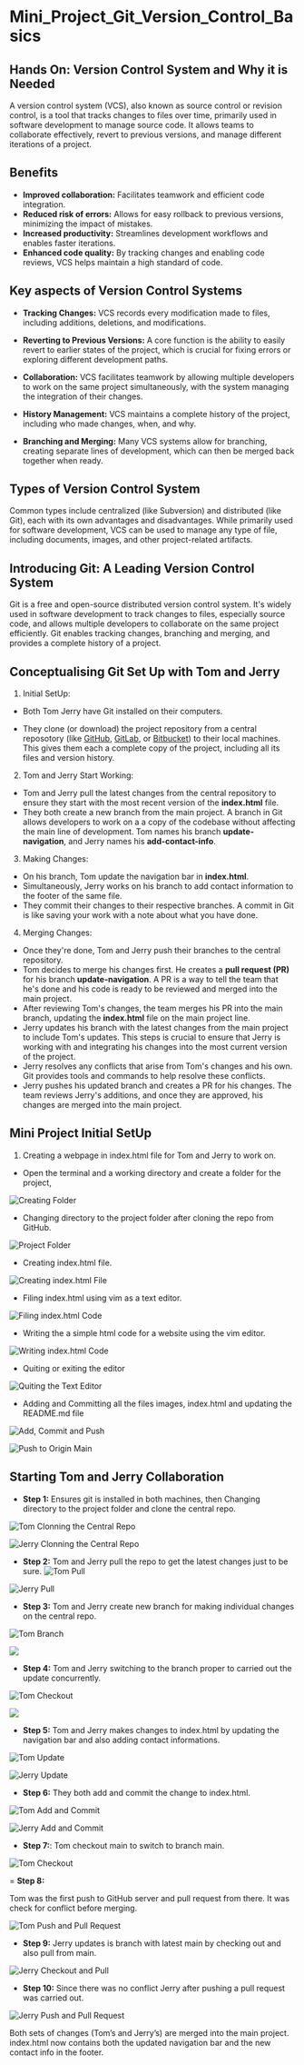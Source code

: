 # Mini_Project_Git_Version_Control_Basics 

## Hands On: Version Control System and Why it is Needed 
A version control system (VCS), also known as source control or revision control, is a tool that tracks changes to files over time, primarily used in software development to manage source code. It allows teams to collaborate effectively, revert to previous versions, and manage different iterations of a project. 

## Benefits 

- **Improved collaboration:** Facilitates teamwork and efficient code integration. 
- **Reduced risk of errors:** Allows for easy rollback to previous versions, minimizing the impact of mistakes. 
- **Increased productivity:** Streamlines development workflows and enables faster iterations. 
- **Enhanced code quality:** By tracking changes and enabling code reviews, VCS helps maintain a high standard of code. 

## Key aspects of Version Control Systems 

- **Tracking Changes:** 
VCS records every modification made to files, including additions, deletions, and modifications. 

- **Reverting to Previous Versions:**
A core function is the ability to easily revert to earlier states of the project, which is crucial for fixing errors or exploring different development paths. 

- **Collaboration:**
VCS facilitates teamwork by allowing multiple developers to work on the same project simultaneously, with the system managing the integration of their changes. 

- **History Management:**
VCS maintains a complete history of the project, including who made changes, when, and why. 

- **Branching and Merging:**
Many VCS systems allow for branching, creating separate lines of development, which can then be merged back together when ready. 

## Types of Version Control System 

Common types include centralized (like Subversion) and distributed (like Git), each with its own advantages and disadvantages. 
While primarily used for software development, VCS can be used to manage any type of file, including documents, images, and other project-related artifacts. 

## Introducing Git: A Leading Version Control System
Git is a free and open-source distributed version control system. It's widely used in software development to track changes to files, especially source code, and allows multiple developers to collaborate on the same project efficiently. Git enables tracking changes, branching and merging, and provides a complete history of a project. 

## Conceptualising Git Set Up with Tom and Jerry 

1. Initial SetUp: 

- Both Tom Jerry have Git installed on their computers.

- They clone (or download) the project repository from a central reposotory (like [GitHub](https://github.com/home), [GitLab](https://gitlab.com/users/sign_in), or [Bitbucket](https://bitbucket.org/product)) to their local machines. This gives them each a complete copy of the project, including all its files and version history. 

2. Tom and Jerry Start Working: 

- Tom and Jerry pull the latest changes from the central repository to ensure they start with the most recent version of the **index.html** file. 
- They both create a new branch from the main project. A branch in Git allows developers to work on a a copy of the codebase without affecting the main line of development. Tom names his branch **update-navigation**, and Jerry names his **add-contact-info**. 

3. Making Changes: 

- On his branch, Tom update the navigation bar in **index.html**. 
- Simultaneously, Jerry works on his branch to add contact information to the footer of the same file. 
- They commit their changes to their respective branches. A commit in Git is like saving your work with a note about what you have done. 

4. Merging Changes: 
- Once they're done, Tom and Jerry push their branches to the central repository.
- Tom decides to merge his changes first. He creates a **pull request (PR)** for his branch **update-navigation**. A PR is a way to tell the team that he's done and his code is ready to be reviewed and merged into the main project. 
- After reviewing Tom's changes, the team merges his PR into the main branch, updating the **index.html** file on the main project line.
- Jerry updates his branch with the latest changes from the main project to include Tom's updates. This steps is crucial to ensure that Jerry is working with and integrating his changes into the most current version of the project.
- Jerry resolves any conflicts that arise from Tom's changes and his own. Git provides tools and commands to help resolve these conflicts.
- Jerry pushes his updated branch and creates a PR for his changes. The team reviews Jerry's additions, and once they are approved, his changes are merged into the main project.  

## Mini Project Initial SetUp 

1. Creating a webpage in index.html file for Tom and Jerry to work on. 

- Open the terminal and a working directory and create a folder for the project,

![Creating Folder](./img/01.%20Creating%20Folder.png) 

- Changing directory to the project folder after cloning the repo from GitHub. 

![Project Folder](./img/02.%20Project%20Folder.png) 

- Creating index.html file. 

![Creating index.html File](./img/03.%20Creating%20Index.html%20File.png) 

- Filing index.html using vim as a text editor. 

![Filing index.html Code](./img/04.%20Filing%20html%20code.png) 

- Writing the a simple html code for a website using the vim editor. 

![Writing index.html Code](./img/05.%20Writing%20Index.html%20code.png) 

- Quiting or exiting the editor 

![Quiting the Text Editor](./img/06.%20Quiting%20the%20text%20Editor.png) 

- Adding and Committing all the files images, index.html and updating the README.md file 

![Add, Commit and Push](./img/07.%20Adding%20and%20Committing.png) 

![Push to Origin Main](./img/08.%20Push%20to%20Origin%20Main.png)  

## Starting Tom and Jerry Collaboration 

- **Step 1:** 
Ensures git is installed in both machines, then Changing directory to the project folder and clone the central repo. 

![Tom Clonning the Central Repo](./img/09.%20Tom%20Clonning%20the%20Central%20Repo.png) 

![Jerry Clonning the Central Repo](./img/10.%20Jerry%20Clonning%20the%20Central%20Repo.png) 

- **Step 2:** 
Tom and Jerry pull the repo to get the latest changes just to be sure.
![Tom Pull](./img/11.%20Tom%20Pull.png) 

![Jerry Pull](./img/12.%20Jerry%20Pull.png) 

- **Step 3:** 
Tom and Jerry create new branch for making individual changes on the central repo. 

![Tom Branch](./img/13.%20Tom%20Branch.png) 

![](./img/14.%20Jerry%20Branch.png) 

- **Step 4:**
Tom and Jerry switching to the branch proper to carried out the update concurrently. 

![Tom Checkout](./img/15.%20Tom%20Checkout.png)

![](./img/16.%20Jerry%20Checkout.png) 

- **Step 5:** 
Tom and Jerry makes changes to index.html by updating the navigation bar and also adding contact informations. 

![Tom Update](./img/17.%20Tom%20Update.png)

![Jerry Update](./img/18.%20Jerry%20Update.png)

- **Step 6:** 
They both add and commit the change to index.html.

![Tom Add and Commit](./img/19.%20Tom%20Add%20and%20Commit.png) 

![Jerry Add and Commit](./img/20.%20Jerry%20Add%20and%20Commit.png) 

- **Step 7:**: 
Tom checkout main to switch to branch main.

![Tom Checkout](./img/21.%20Tom%20Checkout%20Main.png)

= **Step 8:**

Tom was the first push to GitHub server and pull request from there. It was check for conflict before merging. 

![Tom Push and Pull Request](./img/22.%20Tom%20and%20Pull%20Request.png) 

- **Step 9:**
Jerry updates is branch with latest main by checking out and also pull from main. 

![Jerry Checkout and Pull](./img/23%20Jerry%20Checkout%20and%20Pull.png) 

- **Step 10:** 
Since there was no conflict Jerry after pushing a pull request was carried out.

![Jerry Push and Pull Request](./img/24.%20Jerry%20Push%20and%20Pull%20Request.png)

Both sets of changes (Tom’s and Jerry’s) are merged into the main project.
index.html now contains both the updated navigation bar and the new contact info in the footer. 